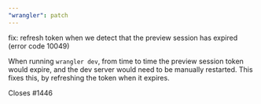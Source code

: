 ```yaml
---
"wrangler": patch
---
```


fix: refresh token when we detect that the preview session has expired (error code 10049)

When running `wrangler dev`, from time to time the preview session token would expire, and the dev server would need to be manually restarted. This fixes this, by refreshing the token when it expires.

Closes #1446
